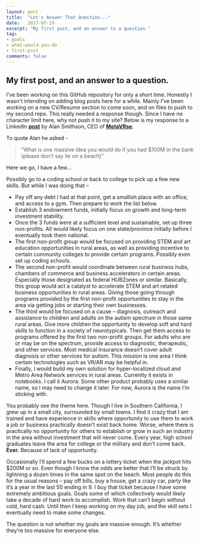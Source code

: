 ```yaml
---
layout: post
title:  "Let's Answer That Question..."
date:   2017-07-19
excerpt: "My first post, and an answer to a question."
tag:
- goals 
- what-would-you-do
- first-post
comments: false
---
```


## My first post, and an answer to a question.

I've been working on this GitHub repository for only a short time. Honestly I wasn't intending on adding blog posts here for a while. Mainly I've been working on a new CV/Resume section to come soon, and on files to push to my second repo. This really needed a response though. Since I have no character limit here, why not push it to my site?
Below is my response to a LinkedIn <a href="https://www.linkedin.com/feed/update/urn:li:activity:6293101016833417217"><b>post</b></a> by Alan Smithson, CEO of <a href="http://metavrse.com/"><b>MetaVRse</b></a>.

To quote Alan he asked -
> “What is one massive idea you would do if you had $100M in the bank (please don't say lie on a beach)”

Here we go, I have a few...

Possibly go to a coding school or back to college to pick up a few new skills. But while I was doing that –

* Pay off any debt I had at that point, get a smallish place with an office, and access to a gym. Then prepare to work the list below.
* Establish 3 endowment funds, initially focus on growth and long-term investment stability.
* Once the 3 funds were at a sufficient level and sustainable, set up three non-profits. All would likely focus on one state/province initially before I eventually took them national.
* The first non-profit group would be focused on providing STEM and art education opportunities in rural areas, as well as providing incentive to certain community colleges to provide certain programs. Possibly even set up coding schools.
* The second non-profit would coordinate between rural business hubs, chambers of commerce and business accelerators in certain areas. Especially those designated as federal HUBZones or similar. Basically, this group would act a catalyst to accelerate STEM and art related business opportunities in rural areas. Giving those going through programs provided by the first non-profit opportunities to stay in the area via getting jobs or starting their own businesses.
* The third would be focused on a cause – diagnosis, outreach and assistance to children and adults on the autism spectrum in those same rural areas. Give more children the opportunity to develop soft and hard skills to function in a society of neurotypicals. Then get them access to programs offered by the first two non-profit groups. For adults who are or may be on the spectrum, provide access to diagnostic, therapeutic, and other services. Most medical insurance doesn’t cover adult diagnosis or other services for autism. This mission is one area I think certain technologies such as VR/AR may be helpful in.
* Finally, I would build my own solution for hyper-localized cloud and Metro Area Network services in rural areas. Currently it exists in notebooks. I call it Aurora. Some other product probably uses a similar name, so I may need to change it later. For now, Aurora is the name I’m sticking with.

You probably see the theme here. Though I live in Southern California, I grew up in a small city, surrounded by small towns. I find it crazy that I am trained and have experience in skills where opportunity to use them to work a job or business practically doesn’t exist back home. Worse, where there is practically no opportunity for others to establish or grow in such an industry in the area without investment that will never come. Every year, high school graduates leave the area for college or the military and don’t come back. **Ever.** Because of lack of opportunity.

Occasionally I’ll spend a few bucks on a lottery ticket when the jackpot hits $200M or so. Even though I know the odds are better that I’ll be struck by lightning a dozen times in the same spot on the beach. Most people do this for the usual reasons – pay off bills, buy a house, get a crazy car, party like it’s a year in the last 50 ending in 9. I buy that ticket because I have some extremely ambitious goals. Goals some of which collectively would likely take a decade of hard work to accomplish. Work that can’t begin without cold, hard cash. Until then I keep working on my day job, and the skill sets I eventually need to make some changes.

The question is not whether my goals are massive enough. It’s whether they’re too massive for everyone else.
